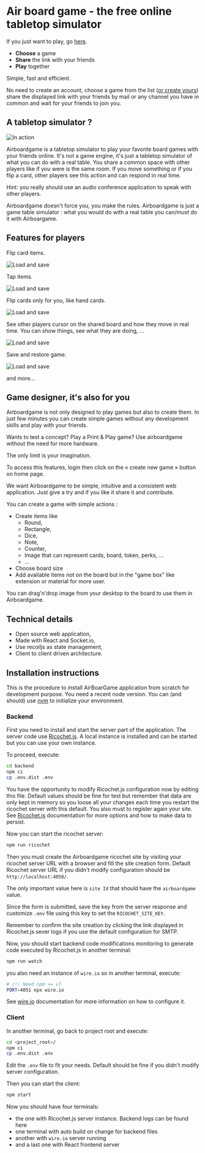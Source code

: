 # Air board game - the free online tabletop simulator

If you just want to play, go [here](https://airboardgame.net).

* **Choose** a game
* **Share** the link with your friends
* **Play** together

Simple, fast and efficient.

No need to create an account, choose a game from the list ([or create yours](#game-designer-its-also-for-you)) share
the displayed link with your friends by mail or any channel you have in common
and wait for your friends to join you.

## A tabletop simulator ?

![In action](./public/screen.png)

Airboardgame is a tabletop simulator to play your favorite board games with your
friends online. It's not a game engine, it's just a tabletop simulator of what you can
do with a real table. You share a common space with other players like if you were is the same room.
If you move something or if you flip a card, other players see
this action and can respond in real time.

Hint: you really should use an audio conference application to speak with other players.

Airboardgame doesn't force you, you make the rules.
Airboardgame is just a game table simulator : what you would do with a real
table you can/must do it with Airboargame.

## Features for players

Flip card items.

![Load and save](./public/flip.gif)

Tap items.

![Load and save](./public/tap.gif)

Flip cards only for you, like hand cards.

![Load and save](./public/flipyou.gif)

See other players cursor on the shared board and how they move in real time.
You can show things, see what they are doing, …

![Load and save](./public/other.gif)

Save and restore game.

![Load and save](./public/loadsave.png)

and more…

## Game designer, it's also for you

Airboardgame is not only designed to play games but also to create them.
In just few minutes you can create simple games without any
development skills and play with your friends.

Wants to test a concept? Play a Print & Play game? Use airboardgame without
the need for more hardware.

The only limit is your imagination.

To access this features, login then click on the « create new game » button on home page.

We want Airboardgame to be simple, intuitive and a consistent web application.
Just give a try and if you like it share it and contribute.

You can create a game with simple actions :

* Create items like
  * Round,
  * Rectangle,
  * Dice,
  * Note,
  * Counter,
  * Image that can represent cards, board, token, perks, …
  * …
* Choose board size
* Add available items not on the board but in the "game box" like extension or material for more user.

You can drag'n'drop image from your desktop to the board to use them in Airboardgame.

## Technical details

* Open source web application,
* Made with React and Socket.io,
* Use recoiljs as state management,
* Client to client driven architecture.
  
## Installation instructions

This is the procedure to install AirBoarGame application from scratch for
development purpose.
You need a recent node version. You can (and should) use [nvm](https://github.com/nvm-sh/nvm)
to initialize your environment.

### Backend

First you need to install and start the server part of the application.
The server code use [Ricochet.js](https://github.com/jrmi/ricochet.js). A local
instance is installed and can be started but you can use your own instance.

To proceed, execute:

```sh
cd backend
npm ci
cp .env.dist .env
```

You have the opportunity to modify Ricochet.js configuration now by editing this
file. Default values should be fine for test but remember that data are only kept in
memory so you loose all your changes each time you restart the ricochet server
with this default. You also must to register again your site.
See [Ricochet.js](https://github.com/jrmi/ricochet.js) documentation for more
options and how to make data to persist.

Now you can start the ricochet server:

```sh
npm run ricochet
```

Then you must create the Airboardgame ricochet site by visiting your ricochet
server URL with a browser and fill the site creation form. Default Ricochet
server URL if you didn't modify configuration should be `http://localhost:4050/`.

The only important value here is `site Id` that should have the `airboardgame`
value.

Since the form is submitted, save the key from the server response and customize
`.env` file using this key to set the `RICOCHET_SITE_KEY`.

Remember to confirm the site creation by clicking the link displayed in Ricochet.js
sever logs if you use the default configuration for SMTP.

Now, you should start backend code modifications monitoring to generate
code executed by Ricochet.js in another terminal:

```sh
npm run watch
```

you also need an instance of `wire.io` so in another terminal, execute:

```sh
# /!\ Need npm >= v7
PORT=4051 npx wire.io
```

See [wire.io](https://github.com/jrmi/wire.io) documentation for more information
on how to configure it.

### Client

In another terminal, go back to project root and execute:

```sh
cd <project_root>/
npm ci
cp .env.dist .env
```

Edit the `.env` file to fit your needs. Default should be fine if you didn't
modify server configuration.

Then you can start the client:

```sh
npm start
```

Now you should have four terminals:

* the one with Ricochet.js server instance. Backend logs can be found here
* one terminal with auto build on change for backend files
* another with `wire.io` server running
* and a last one with React frontend server
